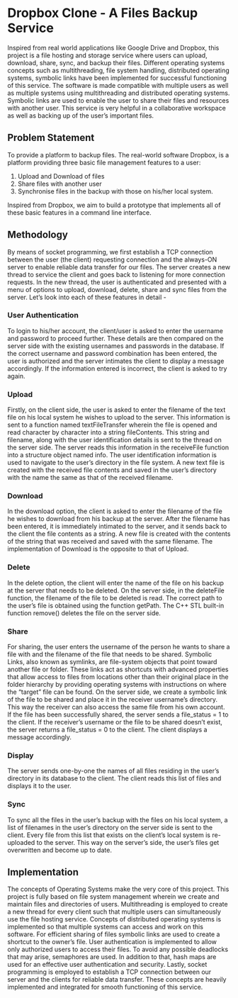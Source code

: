 
# Dropbox Clone - A Files Backup Service

Inspired from real world applications like Google Drive and Dropbox, this project is a file hosting and storage service where users can upload, download, share, sync, and backup their files.
Different operating systems concepts such as multithreading, file system handling, distributed operating systems, symbolic links have been implemented for successful functioning of this service. The software is made compatible with multiple users as well as multiple systems using multithreading and distributed operating systems. Symbolic links are used to enable the user to share their files and resources with another user. This service is very helpful in a collaborative workspace as well as backing up of the user’s important files.


## Problem Statement

To provide a platform to backup files.
The real-world software Dropbox, is a platform providing three basic file management features to a user:
1) Upload and Download of files
2) Share files with another user
3) Synchronise files in the backup with those on his/her local system. 


Inspired from Dropbox, we aim to build a prototype that implements all of these basic features in a command line interface. 

## Methodology
By means of socket programming, we first establish a TCP connection between the user (the client) requesting connection and the always-ON server to enable reliable data transfer for our files. The server creates a new thread to service the client and goes back to listening for more connection requests. In the new thread, the user
is authenticated and presented with a menu of options to upload, download, delete, share and sync files from the server. Let’s look into each of these features in detail -

### User Authentication
To login to his/her account, the client/user is asked to enter the username and password to proceed further. These details are then
compared on the server side with the existing usernames and passwords in the database. If the correct username and password combination has been entered, the user is authorized and the server intimates the client to display a message accordingly. If the information entered is incorrect, the client is asked to try again.

### Upload

Firstly, on the client side, the user is asked to enter the filename of
the text file on his local system he wishes to upload to the server.
This information is sent to a function named textFileTransfer
wherein the file is opened and read character by character into a
string fileContents. This string and filename, along with the user
identification details is sent to the thread on the server side. The
server reads this information in the receiveFile function into a
structure object named info. The user identification information is
used to navigate to the user’s directory in the file system. A new
text file is created with the received file contents and saved in the
user’s directory with the name the same as that of the received filename.

### Download

In the download option, the client is asked to enter the filename of
the file he wishes to download from his backup at the server. After
the filename has been entered, it is immediately intimated to the
server, and it sends back to the client the file contents as a string.
A new file is created with the contents of the string that was received and saved with the same filename. The implementation of
Download is the opposite to that of Upload.

### Delete

In the delete option, the client will enter the name of the file on his
backup at the server that needs to be deleted. On the server side, in
the deleteFile function, the filename of the file to be deleted is read.
The correct path to the user’s file is obtained using the function
getPath. The C++ STL built-in function remove() deletes the file
on the server side.


### Share
For sharing, the user enters the username of the person he wants to
share a file with and the filename of the file that needs to be shared.
Symbolic Links, also known as symlinks, are file-system objects
that point toward another file or folder. These links act as shortcuts
with advanced properties that allow access to files from locations
other than their original place in the folder hierarchy by providing
operating systems with instructions on where the “target” file can
be found. On the server side, we create a symbolic link of the file
to be shared and place it in the receiver username’s directory. This
way the receiver can also access the same file from his own account. If the file has been successfully shared, the server sends a
file_status = 1 to the client. If the receiver’s username or the file to
be shared doesn’t exist, the server returns a file_status = 0 to the
client. The client displays a message accordingly.

### Display
The server sends one-by-one the names of all files residing in the
user’s directory in its database to the client. The client reads this
list of files and displays it to the user.

### Sync
To sync all the files in the user’s backup with the files on his local
system, a list of filenames in the user’s directory on the server side
is sent to the client. Every file from this list that exists on the client’s local system is re-uploaded to the server. This way on the
server’s side, the user’s files get overwritten and become up to date.





## Implementation

The concepts of Operating Systems make the very core of this project. This project is fully based on file system management wherein we create and maintain files and directories of users.
Multithreading is employed to create a new thread for every client such that multiple users can simultaneously use the file hosting service. Concepts of distributed operating systems is implemented so that multiple systems can access and work on this software. For efficient sharing of files symbolic links are used to create a shortcut to the owner’s file. User authentication is implemented to allow only authorized users to access their files. To avoid any possible deadlocks that may arise, semaphores are used.
In addition to that, hash maps are used for an effective user authentication and security. Lastly, socket programming is employed to establish a TCP connection between our server and the clients for reliable data transfer. These concepts are heavily implemented and integrated for smooth functioning of this service.
